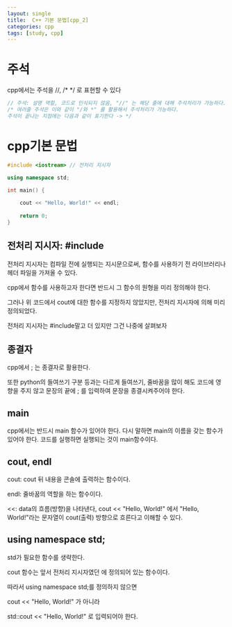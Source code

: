 ```yaml
---
layout: single
title:  C++ 기본 문법[cpp_2]
categories: cpp
tags: [study, cpp]
---
```




# 주석

cpp에서는 주석을 //, /* */ 로 표현할 수 있다

```cpp
// 주석: 설명 역할, 코드로 인식되지 않음, "//" 는 해당 줄에 대해 주석처리가 가능하다.
/* 여러줄 주석은 이와 같이 "/와 *" 를 활용해서 주석처리가 가능하다. 
주석이 끝나는 지점에는 다음과 같이 표기한다 -> */
```

# cpp기본 문법

```cpp
#include <iostream> // 전처리 지시자

using namespace std;

int main() {
    
    cout << "Hello, World!" << endl;
    
    return 0;
}
```
## 전처리 지시자: #include
전처리 지시자는 컴파일 전에 실행되는 지시문으로써, 함수를 사용하기 전 라이브러리나 헤더 파일을 가져올 수 있다.

cpp에서 함수를 사용하고자 한다면 반드시 그 함수의 원형을 미리 정의해야 한다.

그러나 위 코드에서 cout에 대한 함수를 지정하지 않았지만, 전처리 지시자에 의해 미리 정의되었다.

전처리 지시자는 #include말고 더 있지만 그건 나중에 살펴보자

## 종결자
cpp에서 ; 는 종결자로 활용한다.

또한 python의 들여쓰기 구분 등과는 다르게 들여쓰기, 줄바꿈을 많이 해도 코드에 영향을 주지 않고 문장의 끝에 ; 를 입력하여 문장을 종결시켜주어야 한다.

## main
cpp에서는 반드시 main 함수가 있어야 한다. 다시 말하면 main의 이름을 갖는 함수가 있어야 한다.
코드를 실행하면 실행되는 것이 main함수이다.

## cout, endl
cout: cout 뒤 내용을 콘솔에 출력하는 함수이다.

endl: 줄바꿈의 역할을 하는 함수이다.

<<: data의 흐름(방향)을 나타낸다, cout << "Hello, World!" 에서 "Hello, World!"라는 문자열이 cout(출력) 방향으로 흐른다고 이해할 수 있다. 

## using namespace std;

std가 필요한 함수를 생략한다.

cout 함수는 앞서 전처리 지시자였던 <iostream>에 정의되어 있는 함수이다.

따라서 using namespace std;를 정의하지 않으면

cout << "Hello, World!" 가 아니라

std::cout << "Hello, World!" 로 입력되어야 한다.
